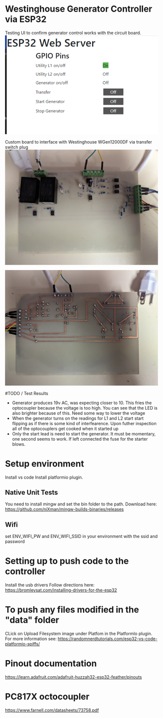 # Westinghouse Generator Controller via ESP32

Testing UI to confirm generator control works with the circuit board.
![POC UI while testing](/assets/PocUI.PNG "POC UI while testing")

Custom board to interface with Westinghouse WGen12000DF via transfer switch plug
![Custom Etched Board Front](/assets/Custom_Eteched_Board_Front.jpg "Custom Etched Board Front")

![Custom Etched Board Back](/assets/Custom_Eteched_Board_Back.jpg "Custom Etched Board Back")

#TODO / Test Results
* Generator produces 19v AC, was expecting closer to 10. This fries the optocoupler because the voltage is too high. You can see that the LED is also brighter because of this. Need some way to lower the voltage
* When the generator turns on the readings for L1 and L2 start start flipping as if there is some kind of interfearence. Upon futher inspection all of the optocouplers get cooked when it started up
* Only the start lead is need to start the generator. It must be momentary, one second seems to work. If left connected the fuse for the starter blows.

# Setup environment
Install vs code
Install platformio plugin. 
## Native Unit Tests
You need to install mingw and set the bin folder to the path.
Download here: https://github.com/niXman/mingw-builds-binaries/releases

## Wifi
set ENV_WIFI_PW and ENV_WIFI_SSID in your environment with the ssid and password

# Setting up to push code to the controller
Install the usb drivers
Follow directions here: https://bromleysat.com/installing-drivers-for-the-esp32

# To push any files modified in the "data" folder
CLick on Upload Filesystem image under Platfom in the PlatformIo plugin. For more information see:
https://randomnerdtutorials.com/esp32-vs-code-platformio-spiffs/


# Pinout documentation
https://learn.adafruit.com/adafruit-huzzah32-esp32-feather/pinouts

# PC817X octocoupler
https://www.farnell.com/datasheets/73758.pdf